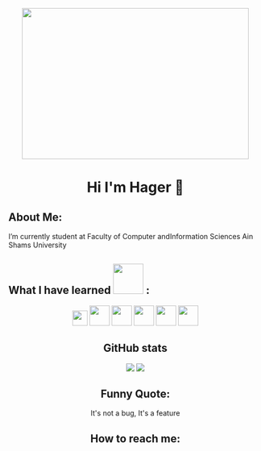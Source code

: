 <p align="center">
<img src="https://media.giphy.com/media/L1R1tvI9svkIWwpVYr/giphy.gif" width="450" height="300" />
</p>
<h1 align="center"> Hi I'm Hager 👋</h1>

## About Me:                                                                   
I’m currently student at Faculty of Computer andInformation Sciences Ain Shams University



## What I have learned <img height="60" src="https://media.giphy.com/media/juua9i2c2fA0AIp2iq/giphy.gif"> :

<p align="center">
<div align="center">
  
<img height="30" src="https://media.giphy.com/media/kH1DBkPNyZPOk0BxrM/giphy.gif">
<img height="40" src="https://media.giphy.com/media/XAxylRMCdpbEWUAvr8/giphy.gif">
<img height="40" src="https://media.giphy.com/media/LMt9638dO8dftAjtco/giphy.gif">
<img height="40" src="https://media.giphy.com/media/fsEaZldNC8A1PJ3mwp/giphy.gif"> 
<img height="40" src="https://media.giphy.com/media/a7Ik5hjrFQuxiPKFZO/giphy.gif"> 
<img height="40" src="https://media.giphy.com/media/ln7z2eWriiQAllfVcn/giphy.gif"> 

</p>

<picture>
  
 
 
</picture>

## GitHub stats

<img src="https://github-readme-stats.vercel.app/api?username=hagerkhaledabdelmonem&show_icons=true&theme=dracula">

<img src="https://github-readme-stats.vercel.app/api/top-langs/?username=hagerkhaledabdelmonem&count_private=true&theme=dracula">


## Funny Quote: 
It's not a bug, It's a feature

## How to reach me: 

